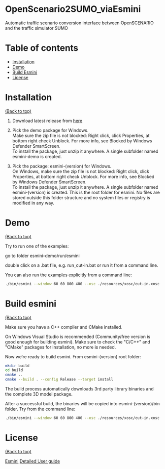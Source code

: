# OpenScenario2SUMO_viaEsmini
Automatic traffic scenario conversion interface between OpenSCENARIO and the traffic simulator SUMO


# Table of contents


- [Installation](#installation)
- [Demo](#demo)
- [Build Esmini](#build-esmini)
- [License](#license)


# Installation

[(Back to top)](#table-of-contents)


1. Download latest release from [here](https://github.com/esmini/esmini/releases/latest)


2. Pick the demo package for Windows.  
Make sure the zip file is not blocked: Right click, click Properties, at bottom right check Unblock. For more info, see Blocked by Windows Defender SmartScreen.  
To install the package, just unzip it anywhere. A single subfolder named esmini-demo is created.  


4. Pick the package: esmini-(version) for Windows.   
On Windows, make sure the zip file is not blocked: Right click, click Properties, at bottom right check Unblock. For more info, see Blocked by Windows Defender SmartScreen.  
To install the package, just unzip it anywhere. A single subfolder named esmini-(version) is created. This is the root folder for esmini. No files are stored outside this folder structure and no system files or registry is modified in any way.  



# Demo

[(Back to top)](#table-of-contents)


Try to run one of the examples:  

go to folder esmini-demo/run/esmini  

double click on a .bat file, e.g. run_cut-in.bat or run it from a command line.  

You can also run the examples explicitly from a command line:  
```sh
./bin/esmini --window 60 60 800 400 --osc ./resources/xosc/cut-in.xosc
```


# Build esmini
[(Back to top)](#table-of-contents)


Make sure you have a C++ compiler and CMake installed.  

On Windows Visual Studio is recommended (Community/free version is good enough for building esmini). Make sure to check the "C/C++" and "CMake" packages for installation, no more is needed.  

Now we’re ready to build esmini. From esmini-(version) root folder:  

```sh
mkdir build
cd build
cmake ..
cmake --build . --config Release --target install
```
The build process automatically downloads 3rd party library binaries and the complete 3D model package.  

After a successful build, the binaries will be copied into esmini-(version)/bin folder. Try from the command line:  
```sh
./bin/esmini --window 60 60 800 400 --osc ./resources/xosc/cut-in.xosc
```

# License

[(Back to top)](#table-of-contents)


[Esmini](https://github.com/esmini/esmini.git)
[Detailed User guide](https://esmini.github.io)


